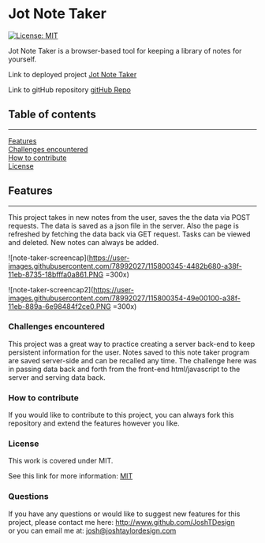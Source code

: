  
# Jot Note Taker
[![License: MIT](https://img.shields.io/badge/License-MIT-yellow.svg)](#licence)

Jot Note Taker is a browser-based tool for keeping a library of notes for yourself.

Link to deployed project
[Jot Note Taker](https://jt-note-taker.herokuapp.com/)

Link to gitHub repository
[gitHub Repo](https://github.com/JoshTDesign/jot-notes)


## Table of contents


***

[Features](#features)  
[Challenges encountered](#challenges-encountered)  
[How to contribute](#how-to-contribute)  
[License](#licence)  


## Features  

*** 

This project takes in new notes from the user, saves the the data via POST requests. The data is saved as a json file in the server. Also the page is refreshed by fetching the data back via GET request. Tasks can be viewed and deleted. New notes can always be added.

![note-taker-screencap](https://user-images.githubusercontent.com/78992027/115800345-4482b680-a38f-11eb-8735-18bfffa0a861.PNG =300x)

![note-taker-screencap2](https://user-images.githubusercontent.com/78992027/115800354-49e00100-a38f-11eb-889a-6e98484f2ce0.PNG =300x)


### Challenges encountered  
This project was a great way to practice creating a server back-end to keep persistent information for the user. Notes saved to this note taker program are saved server-side and can be recalled any time. The challenge here was in passing data back and forth from the front-end html/javascript to the server and serving data back.


### How to contribute  
If you would like to contribute to this project, you can always fork this repository and extend the features however you like.


### License  
This work is covered under MIT.

 See this link for more information:
[MIT](https://opensource.org/licenses/MIT)  


### Questions 
If you have any questions or would like to suggest new features for this project, please contact me here: 
http://www.github.com/JoshTDesign    
or you can email me at: josh@joshtaylordesign.com




